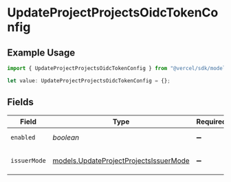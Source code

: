 # UpdateProjectProjectsOidcTokenConfig

## Example Usage

```typescript
import { UpdateProjectProjectsOidcTokenConfig } from "@vercel/sdk/models/updateprojectop.js";

let value: UpdateProjectProjectsOidcTokenConfig = {};
```

## Fields

| Field                                                                                  | Type                                                                                   | Required                                                                               | Description                                                                            |
| -------------------------------------------------------------------------------------- | -------------------------------------------------------------------------------------- | -------------------------------------------------------------------------------------- | -------------------------------------------------------------------------------------- |
| `enabled`                                                                              | *boolean*                                                                              | :heavy_minus_sign:                                                                     | Whether or not to generate OpenID Connect JSON Web Tokens.                             |
| `issuerMode`                                                                           | [models.UpdateProjectProjectsIssuerMode](../models/updateprojectprojectsissuermode.md) | :heavy_minus_sign:                                                                     | - team: `https://oidc.vercel.com/[team_slug]` - global: `https://oidc.vercel.com`      |